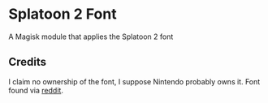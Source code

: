 # Splatoon 2 Font

A Magisk module that applies the Splatoon 2 font

## Credits
I claim no ownership of the font, I suppose Nintendo probably owns it.
Font found via [reddit](https://www.reddit.com/r/splatoon/comments/6qucs8/i_ripped_the_official_splatoon_fonts_used_ingame/).
